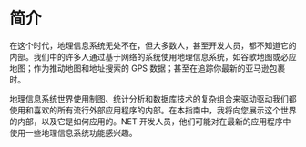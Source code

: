 # 简介

在这个时代，地理信息系统无处不在，但大多数人，甚至开发人员，都不知道它的内部。我们中的许多人通过基于网络的系统使用地理信息系统，如谷歌地图或必应地图；作为推动地图和地址搜索的 GPS 数据；甚至在追踪你最新的亚马逊包裹时。

地理信息系统世界使用制图、统计分析和数据库技术的复杂组合来驱动驱动我们都使用和喜欢的所有流行外部应用程序的内部。在本指南中，我将向您展示这个世界的内部，以及它是如何应用的。NET 开发人员，他们可能对在最新的应用程序中使用一些地理信息系统功能感兴趣。